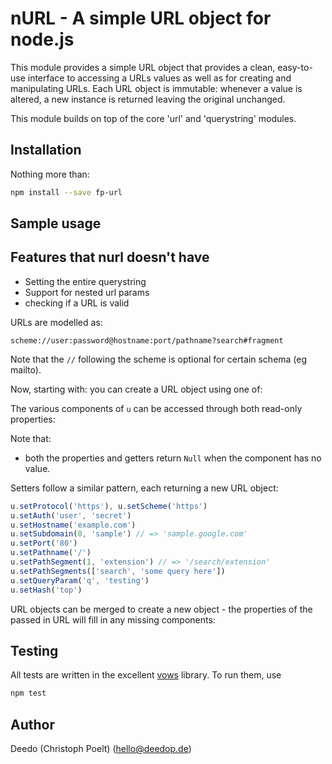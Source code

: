 # nURL - A simple URL object for node.js

This module provides a simple URL object that provides a clean, easy-to-use interface to
accessing a URLs values as well as for creating and manipulating URLs.  Each URL object is
immutable: whenever a value is altered, a new instance is returned leaving the original unchanged.

This module builds on top of the core 'url' and 'querystring' modules.

## Installation

Nothing more than:

```sh
npm install --save fp-url
```

## Sample usage

## Features that nurl doesn't have
- Setting the entire querystring
- Support for nested url params
- checking if a URL is valid

URLs are modelled as:

```
scheme://user:password@hostname:port/pathname?search#fragment
```

Note that the `//` following the scheme is optional for certain schema (eg mailto).

Now, starting with:
you can create a URL object using one of:

The various components of `u` can be accessed through both read-only properties:


Note that:

- both the properties and getters return `Null` when the component has no value.

Setters follow a similar pattern, each returning a new URL object:

```js
u.setProtocol('https'), u.setScheme('https')
u.setAuth('user', 'secret')
u.setHostname('example.com')
u.setSubdomain(0, 'sample') // => 'sample.google.com'
u.setPort('80')
u.setPathname('/')
u.setPathSegment(1, 'extension') // => '/search/extension'
u.setPathSegments(['search', 'some query here'])
u.setQueryParam('q', 'testing')
u.setHash('top')
```

URL objects can be merged to create a new object - the properties of the passed in
URL will fill in any missing components:

## Testing

All tests are written in the excellent [vows](http://vowsjs.org/) library.  To run them, use

```sh
npm test
```

## Author

Deedo (Christoph Poelt) (hello@deedop.de)
